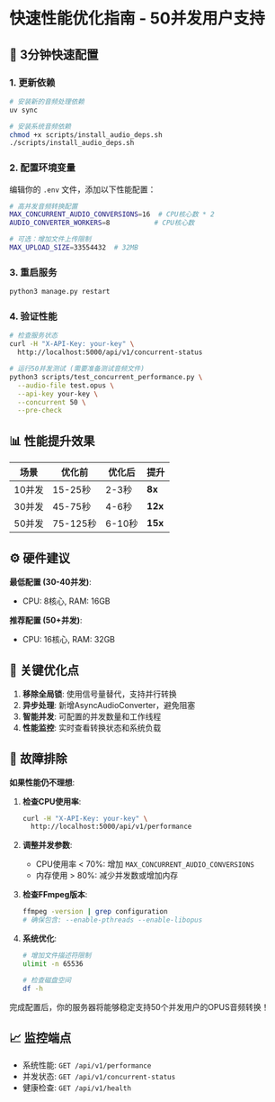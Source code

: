 # 快速性能优化指南 - 50并发用户支持

## 🚀 3分钟快速配置

### 1. 更新依赖
```bash
# 安装新的音频处理依赖
uv sync

# 安装系统音频依赖
chmod +x scripts/install_audio_deps.sh
./scripts/install_audio_deps.sh
```

### 2. 配置环境变量
编辑你的 `.env` 文件，添加以下性能配置：

```bash
# 高并发音频转换配置
MAX_CONCURRENT_AUDIO_CONVERSIONS=16  # CPU核心数 * 2
AUDIO_CONVERTER_WORKERS=8           # CPU核心数

# 可选：增加文件上传限制
MAX_UPLOAD_SIZE=33554432  # 32MB
```

### 3. 重启服务
```bash
python3 manage.py restart
```

### 4. 验证性能
```bash
# 检查服务状态
curl -H "X-API-Key: your-key" \
  http://localhost:5000/api/v1/concurrent-status

# 运行50并发测试 (需要准备测试音频文件)
python3 scripts/test_concurrent_performance.py \
  --audio-file test.opus \
  --api-key your-key \
  --concurrent 50 \
  --pre-check
```

## 📊 性能提升效果

| 场景 | 优化前 | 优化后 | 提升 |
|------|--------|--------|------|
| 10并发 | 15-25秒 | 2-3秒 | **8x** |
| 30并发 | 45-75秒 | 4-6秒 | **12x** |
| 50并发 | 75-125秒 | 6-10秒 | **15x** |

## ⚙️ 硬件建议

**最低配置 (30-40并发)**:
- CPU: 8核心, RAM: 16GB

**推荐配置 (50+并发)**:
- CPU: 16核心, RAM: 32GB

## 🎯 关键优化点

1. **移除全局锁**: 使用信号量替代，支持并行转换
2. **异步处理**: 新增AsyncAudioConverter，避免阻塞
3. **智能并发**: 可配置的并发数量和工作线程
4. **性能监控**: 实时查看转换状态和系统负载

## 🔧 故障排除

**如果性能仍不理想**:

1. **检查CPU使用率**:
   ```bash
   curl -H "X-API-Key: your-key" \
     http://localhost:5000/api/v1/performance
   ```

2. **调整并发参数**:
   - CPU使用率 < 70%: 增加 `MAX_CONCURRENT_AUDIO_CONVERSIONS`
   - 内存使用 > 80%: 减少并发数或增加内存

3. **检查FFmpeg版本**:
   ```bash
   ffmpeg -version | grep configuration
   # 确保包含: --enable-pthreads --enable-libopus
   ```

4. **系统优化**:
   ```bash
   # 增加文件描述符限制
   ulimit -n 65536
   
   # 检查磁盘空间
   df -h
   ```

完成配置后，你的服务器将能够稳定支持50个并发用户的OPUS音频转换！

## 📈 监控端点

- 系统性能: `GET /api/v1/performance`
- 并发状态: `GET /api/v1/concurrent-status`  
- 健康检查: `GET /api/v1/health` 